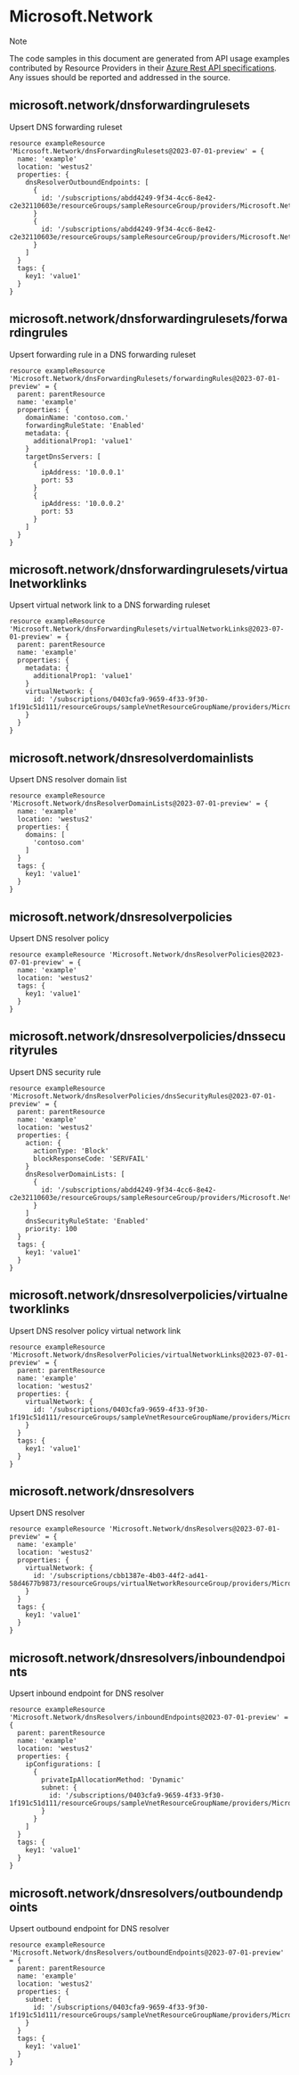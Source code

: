 # Microsoft.Network
  
> [!NOTE]
> The code samples in this document are generated from API usage examples contributed by Resource Providers in their [Azure Rest API specifications](https://github.com/Azure/azure-rest-api-specs). Any issues should be reported and addressed in the source.


## microsoft.network/dnsforwardingrulesets

Upsert DNS forwarding ruleset
```bicep
resource exampleResource 'Microsoft.Network/dnsForwardingRulesets@2023-07-01-preview' = {
  name: 'example'
  location: 'westus2'
  properties: {
    dnsResolverOutboundEndpoints: [
      {
        id: '/subscriptions/abdd4249-9f34-4cc6-8e42-c2e32110603e/resourceGroups/sampleResourceGroup/providers/Microsoft.Network/dnsResolvers/sampleDnsResolver/outboundEndpoints/sampleOutboundEndpoint0'
      }
      {
        id: '/subscriptions/abdd4249-9f34-4cc6-8e42-c2e32110603e/resourceGroups/sampleResourceGroup/providers/Microsoft.Network/dnsResolvers/sampleDnsResolver/outboundEndpoints/sampleOutboundEndpoint1'
      }
    ]
  }
  tags: {
    key1: 'value1'
  }
}
```

## microsoft.network/dnsforwardingrulesets/forwardingrules

Upsert forwarding rule in a DNS forwarding ruleset
```bicep
resource exampleResource 'Microsoft.Network/dnsForwardingRulesets/forwardingRules@2023-07-01-preview' = {
  parent: parentResource 
  name: 'example'
  properties: {
    domainName: 'contoso.com.'
    forwardingRuleState: 'Enabled'
    metadata: {
      additionalProp1: 'value1'
    }
    targetDnsServers: [
      {
        ipAddress: '10.0.0.1'
        port: 53
      }
      {
        ipAddress: '10.0.0.2'
        port: 53
      }
    ]
  }
}
```

## microsoft.network/dnsforwardingrulesets/virtualnetworklinks

Upsert virtual network link to a DNS forwarding ruleset
```bicep
resource exampleResource 'Microsoft.Network/dnsForwardingRulesets/virtualNetworkLinks@2023-07-01-preview' = {
  parent: parentResource 
  name: 'example'
  properties: {
    metadata: {
      additionalProp1: 'value1'
    }
    virtualNetwork: {
      id: '/subscriptions/0403cfa9-9659-4f33-9f30-1f191c51d111/resourceGroups/sampleVnetResourceGroupName/providers/Microsoft.Network/virtualNetworks/sampleVirtualNetwork'
    }
  }
}
```

## microsoft.network/dnsresolverdomainlists

Upsert DNS resolver domain list
```bicep
resource exampleResource 'Microsoft.Network/dnsResolverDomainLists@2023-07-01-preview' = {
  name: 'example'
  location: 'westus2'
  properties: {
    domains: [
      'contoso.com'
    ]
  }
  tags: {
    key1: 'value1'
  }
}
```

## microsoft.network/dnsresolverpolicies

Upsert DNS resolver policy
```bicep
resource exampleResource 'Microsoft.Network/dnsResolverPolicies@2023-07-01-preview' = {
  name: 'example'
  location: 'westus2'
  tags: {
    key1: 'value1'
  }
}
```

## microsoft.network/dnsresolverpolicies/dnssecurityrules

Upsert DNS security rule
```bicep
resource exampleResource 'Microsoft.Network/dnsResolverPolicies/dnsSecurityRules@2023-07-01-preview' = {
  parent: parentResource 
  name: 'example'
  location: 'westus2'
  properties: {
    action: {
      actionType: 'Block'
      blockResponseCode: 'SERVFAIL'
    }
    dnsResolverDomainLists: [
      {
        id: '/subscriptions/abdd4249-9f34-4cc6-8e42-c2e32110603e/resourceGroups/sampleResourceGroup/providers/Microsoft.Network/dnsResolverDomainLists/sampleDnsResolverDomainList'
      }
    ]
    dnsSecurityRuleState: 'Enabled'
    priority: 100
  }
  tags: {
    key1: 'value1'
  }
}
```

## microsoft.network/dnsresolverpolicies/virtualnetworklinks

Upsert DNS resolver policy virtual network link
```bicep
resource exampleResource 'Microsoft.Network/dnsResolverPolicies/virtualNetworkLinks@2023-07-01-preview' = {
  parent: parentResource 
  name: 'example'
  location: 'westus2'
  properties: {
    virtualNetwork: {
      id: '/subscriptions/0403cfa9-9659-4f33-9f30-1f191c51d111/resourceGroups/sampleVnetResourceGroupName/providers/Microsoft.Network/virtualNetworks/sampleVirtualNetwork'
    }
  }
  tags: {
    key1: 'value1'
  }
}
```

## microsoft.network/dnsresolvers

Upsert DNS resolver
```bicep
resource exampleResource 'Microsoft.Network/dnsResolvers@2023-07-01-preview' = {
  name: 'example'
  location: 'westus2'
  properties: {
    virtualNetwork: {
      id: '/subscriptions/cbb1387e-4b03-44f2-ad41-58d4677b9873/resourceGroups/virtualNetworkResourceGroup/providers/Microsoft.Network/virtualNetworks/sampleVirtualNetwork'
    }
  }
  tags: {
    key1: 'value1'
  }
}
```

## microsoft.network/dnsresolvers/inboundendpoints

Upsert inbound endpoint for DNS resolver
```bicep
resource exampleResource 'Microsoft.Network/dnsResolvers/inboundEndpoints@2023-07-01-preview' = {
  parent: parentResource 
  name: 'example'
  location: 'westus2'
  properties: {
    ipConfigurations: [
      {
        privateIpAllocationMethod: 'Dynamic'
        subnet: {
          id: '/subscriptions/0403cfa9-9659-4f33-9f30-1f191c51d111/resourceGroups/sampleVnetResourceGroupName/providers/Microsoft.Network/virtualNetworks/sampleVirtualNetwork/subnets/sampleSubnet'
        }
      }
    ]
  }
  tags: {
    key1: 'value1'
  }
}
```

## microsoft.network/dnsresolvers/outboundendpoints

Upsert outbound endpoint for DNS resolver
```bicep
resource exampleResource 'Microsoft.Network/dnsResolvers/outboundEndpoints@2023-07-01-preview' = {
  parent: parentResource 
  name: 'example'
  location: 'westus2'
  properties: {
    subnet: {
      id: '/subscriptions/0403cfa9-9659-4f33-9f30-1f191c51d111/resourceGroups/sampleVnetResourceGroupName/providers/Microsoft.Network/virtualNetworks/sampleVirtualNetwork/subnets/sampleSubnet'
    }
  }
  tags: {
    key1: 'value1'
  }
}
```
